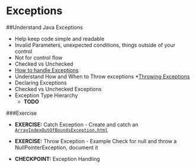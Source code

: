 # Exceptions

##Understand Java Exceptions
* Help keep code simple and readable
* Invalid Parameters, unexpected conditions, things outside of your control
* Not for control flow
* Checked vs Unchecked
* [How to handle Exceptions](http://docs.oracle.com/javase/tutorial/essential/exceptions/handling.html)
* Understand How and When to Throw exceptions
 *[Throwing Exceptions](http://docs.oracle.com/javase/tutorial/essential/exceptions/throwing.html)
* Declaring Exceptions
 * Checked vs Unchecked Exceptions
* Exception Type Hierarchy
  *  __TODO__

###Exercise
* __EXERCISE:__ Catch Exception - Create and catch an [``ArrayIndexOutOfBoundsException.html``](http://docs.oracle.com/javase/6/docs/api/java/lang/ArrayIndexOutOfBoundsException.html)
* __EXERCISE:__ Throw Exception - Example Check for null and throw a NullPointerException, document it

* __CHECKPOINT:__ Exception Handling
